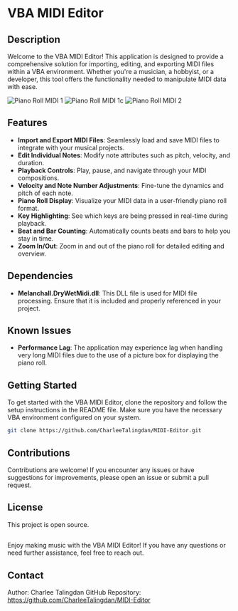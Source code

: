 # VBA MIDI Editor

## Description

Welcome to the VBA MIDI Editor! This application is designed to provide a comprehensive solution for importing, editing, and exporting MIDI files within a VBA environment. Whether you're a musician, a hobbyist, or a developer, this tool offers the functionality needed to manipulate MIDI data with ease.

![Piano Roll MIDI 1](https://github.com/CharleeTalingdan/MIDI-Editor/assets/144240397/a599a209-4ae5-4edb-95cc-1db7169e5e8f)
![Piano Roll MIDI 1c](https://github.com/CharleeTalingdan/MIDI-Editor/assets/144240397/7ba53833-a901-4ba7-b50a-0fdb1df9597c)
![Piano Roll MIDI 2](https://github.com/CharleeTalingdan/MIDI-Editor/assets/144240397/920528b9-707d-4442-b14c-99bc7af30a07)

## Features

- **Import and Export MIDI Files**: Seamlessly load and save MIDI files to integrate with your musical projects.
- **Edit Individual Notes**: Modify note attributes such as pitch, velocity, and duration.
- **Playback Controls**: Play, pause, and navigate through your MIDI compositions.
- **Velocity and Note Number Adjustments**: Fine-tune the dynamics and pitch of each note.
- **Piano Roll Display**: Visualize your MIDI data in a user-friendly piano roll format.
- **Key Highlighting**: See which keys are being pressed in real-time during playback.
- **Beat and Bar Counting**: Automatically counts beats and bars to help you stay in time.
- **Zoom In/Out**: Zoom in and out of the piano roll for detailed editing and overview.

## Dependencies

- **Melanchall.DryWetMidi.dll**: This DLL file is used for MIDI file processing. Ensure that it is included and properly referenced in your project.

## Known Issues

- **Performance Lag**: The application may experience lag when handling very long MIDI files due to the use of a picture box for displaying the piano roll.

## Getting Started

To get started with the VBA MIDI Editor, clone the repository and follow the setup instructions in the README file. Make sure you have the necessary VBA environment configured on your system.

```bash
git clone https://github.com/CharleeTalingdan/MIDI-Editor.git
```

## Contributions

Contributions are welcome! If you encounter any issues or have suggestions for improvements, please open an issue or submit a pull request.

## License

This project is open source.


## 

Enjoy making music with the VBA MIDI Editor! If you have any questions or need further assistance, feel free to reach out.

## Contact

Author: Charlee Talingdan GitHub Repository: https://github.com/CharleeTalingdan/MIDI-Editor
